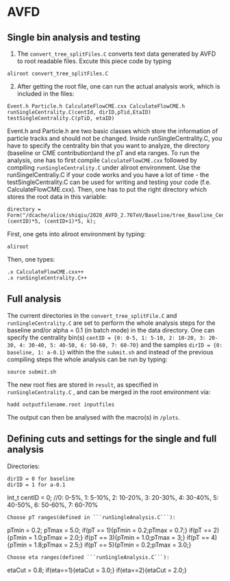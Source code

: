 # AVFD

## Single bin analysis and testing
1. The ```convert_tree_splitFiles.C``` converts text data generated by AVFD to root readable files. Excute this piece code by typing
```
aliroot convert_tree_splitFiles.C
```
2. After getting the root file, one can run the actual analysis work, which is included in the files:
```
Event.h Particle.h CalculateFlowCME.cxx CalculateFlowCME.h runSingleCentrality.C(centId, dirID,pTid,EtaID) testSingleCentrality.C(pTiD, etaID)
```
Event.h and Particle.h are two basic classes which store the information of particle tracks and should not be changed.
Inside runSingleCentrality.C, you have to specify the centrality bin that you want to analyze, the directory (baseline or CME contribution)and the pT and eta ranges. 
To run the analysis, one has to first compile ```CalculateFlowCME.cxx``` followed by compiling ```runSingleCentrality.C``` under aliroot environment. Use the runSingelCentraliy.C if your code works and you have a lot of time - the testSingleCentrality.C can be used for writing and testing your code (f.e. CalculateFlowCME.cxx).
Then, one has to put the right directory which stores the root data in this variable:
```
directory = Form("/dcache/alice/shiqiu/2020_AVFD_2.76TeV/Baseline/tree_Baseline_Cent%d_%d_%d.root", (centID)*5, (centID+1)*5, k);
```
First, one gets into aliroot environment by typing:
```
aliroot
```
Then, one types:
```
.x CalculateFlowCME.cxx++
.x runSingleCentrality.C++
```

## Full analysis
The current directories in the ```convert_tree_splitFile.C``` and ```runSingleCentrality.C``` are set to perform the whole analysis steps for the baseline and/or alpha = 0.1 (in batch mode) in the data directory.
One can specify the centrality bin(s) ```centID = {0: 0-5, 1: 5-10, 2: 10-20, 3: 20-30, 4: 30-40, 5: 40-50, 6: 50-60, 7: 60-70}``` and the samples ```dirID = {0: baseline, 1: a-0.1}``` within the the ```submit.sh``` and instead of the previous compiling steps the whole analysis can be run by typing:
```
source submit.sh
```
The new root fies are stored in ```result```, as specified in ```runSingleCentrality.C``` ,  and can be merged in the root environment via:
```
hadd outputfilename.root inputfiles
```
The output can then be analysed with the macro(s) in ```/plots```.

## Defining cuts and settings for the single and full analysis
Directories:
```
dirID = 0 for baseline
dirID = 1 for a-0.1
```
Int_t centID = 0; //0: 0-5%, 1: 5-10%, 2: 10-20%, 3: 20-30%, 4: 30-40%, 5: 40-50%, 6: 50-60%, 7: 60-70%
```
Choose pT ranges(defined in ```runSingleAnalysis.C```):
```
pTmin = 0.2;
pTmax = 5.0;
if(pT == 1){pTmin = 0.2;pTmax = 0.7;}
if(pT == 2){pTmin = 1.0;pTmax = 2.0;}
if(pT == 3){pTmin = 1.0;pTmax = 3;}
if(pT == 4){pTmin = 1.8;pTmax = 2.5;}
if(pT == 5){pTmin = 0.2;pTmax = 3.0;}
```
Choose eta ranges(defined ```runSingleAnalysis.C```):
```
etaCut = 0.8;
if(eta==1){etaCut = 3.0;}
if(eta==2){etaCut = 2.0;}
```

